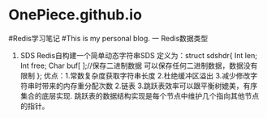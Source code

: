 # OnePiece.github.io
#Redis学习笔记
#This is my personal blog.
一 Redis数据类型
1.	SDS 
Redis自构建一个简单动态字符串SDS
      定义为：struct sdshdr{
							Int len;
							Int free;
                   Char buf[ ];//保存二进制数据 可以保存任何二进制数据，数据没有限制
};
优点：1.常数复杂度获取字符串长度
2.杜绝缓冲区溢出
3.减少修改字符串时带来的内存重分配次数
2.链表
3.跳跃表效率可以跟平衡树媲美，有序集合的底层实现.
  跳跃表的数据结构实现是每个节点中维护几个指向其他节点的指针。
